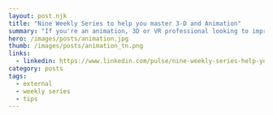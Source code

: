 ```yaml
---
layout: post.njk
title: "Nine Weekly Series to help you master 3-D and Animation"
summary: "If you're an animation, 3D or VR professional looking to improve your skills, take a look at these quick, 10 minute weekly series from LinkedIn Learning experts to help you master new technologies from Maya, Blender, Z-Brush, Sketchup, BIM, Rhino and Revit."
hero: /images/posts/animation.jpg
thumb: /images/posts/animation_tn.png
links:
  - linkedin: https://www.linkedin.com/pulse/nine-weekly-series-help-you-master-3-d-animation-ray-villalobos
category: posts
tags:
  - external
  - weekly series
  - tips
---
```

